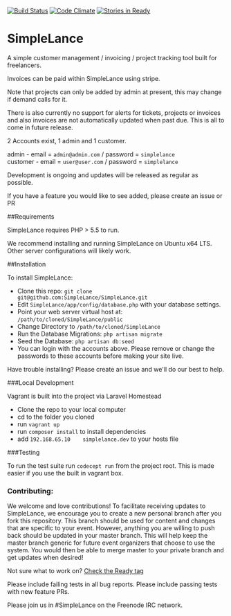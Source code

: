 [![Build Status](https://travis-ci.org/SimpleLance/SimpleLance.svg?branch=feature%2Flaravel)](https://travis-ci.org/SimpleLance/SimpleLance)
[![Code Climate](https://codeclimate.com/github/SimpleLance/SimpleLance/badges/gpa.svg)](https://codeclimate.com/github/SimpleLance/SimpleLance)
[![Stories in Ready](https://badge.waffle.io/SimpleLance/SimpleLance.png?label=ready&title=Ready)](https://waffle.io/SimpleLance/SimpleLance)

# SimpleLance

A simple customer management / invoicing / project tracking tool built for freelancers.

Invoices can be paid within SimpleLance using stripe.

Note that projects can only be added by admin at present, this may change if demand calls for it.

There is also currently no support for alerts for tickets, projects or invoices and also invoices are not automatically
updated when past due.  This is all to come in future release.

2 Accounts exist, 1 admin and 1 customer.

admin - email = ```admin@admin.com``` / password = ```simplelance``` <br>
customer - email = ```user@user.com``` / password = ```simplelance```

Development is ongoing and updates will be released as regular as possible.

If you have a feature you would like to see added, please create an issue or PR

##Requirements

SimpleLance requires PHP > 5.5 to run. 

We recommend installing and running SimpleLance on Ubuntu x64 LTS. Other server  configurations will likely work.

##Installation

To install SimpleLance:

- Clone this repo: ```git clone git@github.com:SimpleLance/SimpleLance.git```
- Edit ```SimpleLance/app/config/database.php``` with your database settings.
- Point your web server virtual host at: ```/path/to/cloned/SimpleLance/public```
- Change Directory to ```/path/to/cloned/SimpleLance```
- Run the Database Migrations: ```php artisan migrate```
- Seed the Database: ```php artisan db:seed```
- You can login with the accounts above. Please remove or change the passwords to these accounts before making your site live.

Have trouble installing? Please create an issue and we'll do our best to help.

###Local Development

Vagrant is built into the project via Laravel Homestead

- Clone the repo to your local computer
- cd to the folder you cloned
- run ```vagrant up```
- run ```composer install``` to install dependencies
- add ```192.168.65.10    simplelance.dev``` to your hosts file

###Testing

To run the test suite run ```codecept run``` from the project root. This is made easier if you use the built in vagrant box.

### Contributing:

We welcome and love contributions! To facilitate receiving updates to SimpleLance, we encourage you to create a new personal branch after you fork this repository. This branch should be used for content and changes that are specific to your event. However, anything you are willing to push back should be updated in your master branch. This will help keep the master branch generic for future event organizers that choose to use the system. You would then be able to merge master to your private branch and get updates when desired!

Not sure what to work on? [Check the Ready tag](https://waffle.io/simplelance/simplelance)

Please include failing tests in all bug reports. Please include passing tests with new feature PRs. 

Please join us in #SimpleLance on the Freenode IRC network.
